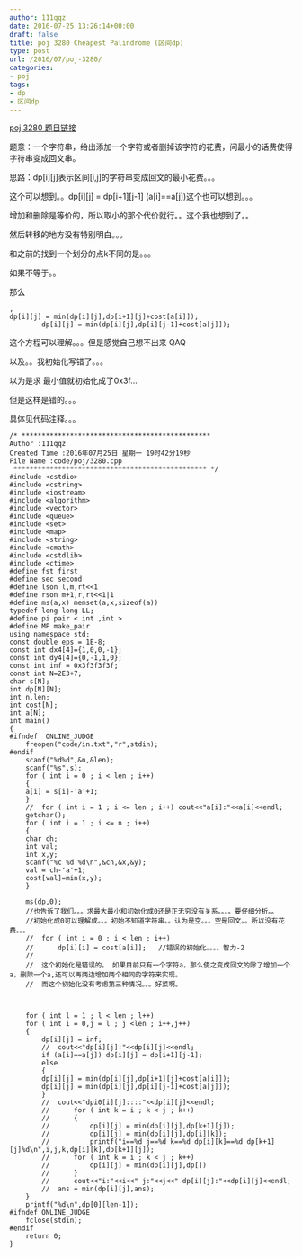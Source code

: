 ```yaml
---
author: 111qqz
date: 2016-07-25 13:26:14+00:00
draft: false
title: poj 3280 Cheapest Palindrome (区间dp)
type: post
url: /2016/07/poj-3280/
categories:
- poj
tags:
- dp
- 区间dp
---
```


[poj 3280 题目链接](http://poj.org/problem?id=3280)

题意：一个字符串，给出添加一个字符或者删掉该字符的花费，问最小的话费使得字符串变成回文串。

思路：dp[i][j]表示区间[i,j]的字符串变成回文的最小花费。。。

这个可以想到。。dp[i][j] = dp[i+1][j-1] (a[i]==a[j])这个也可以想到。。。

增加和删除是等价的，所以取小的那个代价就行。。这个我也想到了。。

然后转移的地方没有特别明白。。。

和之前的找到一个划分的点k不同的是。。。

如果不等于。。

那么
 

    
    
    ,
    dp[i][j] = min(dp[i][j],dp[i+1][j]+cost[a[i]]);
    		dp[i][j] = min(dp[i][j],dp[i][j-1]+cost[a[j]]);







这个方程可以理解。。。但是感觉自己想不出来 QAQ

以及。。我初始化写错了。。。

以为是求 最小值就初始化成了0x3f...

但是这样是错的。。。

具体见代码注释。。。

    
    /* ***********************************************
    Author :111qqz
    Created Time :2016年07月25日 星期一 19时42分19秒
    File Name :code/poj/3280.cpp
     ************************************************ */
    #include <cstdio>
    #include <cstring>
    #include <iostream>
    #include <algorithm>
    #include <vector>
    #include <queue>
    #include <set>
    #include <map>
    #include <string>
    #include <cmath>
    #include <cstdlib>
    #include <ctime>
    #define fst first
    #define sec second
    #define lson l,m,rt<<1
    #define rson m+1,r,rt<<1|1
    #define ms(a,x) memset(a,x,sizeof(a))
    typedef long long LL;
    #define pi pair < int ,int >
    #define MP make_pair
    using namespace std;
    const double eps = 1E-8;
    const int dx4[4]={1,0,0,-1};
    const int dy4[4]={0,-1,1,0};
    const int inf = 0x3f3f3f3f;
    const int N=2E3+7;
    char s[N];
    int dp[N][N];
    int n,len;
    int cost[N];
    int a[N];
    int main()
    {
    #ifndef  ONLINE_JUDGE 
        freopen("code/in.txt","r",stdin);
    #endif
        scanf("%d%d",&n,&len);
        scanf("%s",s);
        for ( int i = 0 ; i < len ; i++)
        {
    	a[i] = s[i]-'a'+1;
        }
        //	for ( int i = 1 ; i <= len ; i++) cout<<"a[i]:"<<a[i]<<endl;
        getchar();
        for ( int i = 1 ; i <= n ; i++)
        {
    	char ch;
    	int val;
    	int x,y;
    	scanf("%c %d %d\n",&ch,&x,&y);
    	val = ch-'a'+1;
    	cost[val]=min(x,y);
        }
    
        ms(dp,0);
        //也告诉了我们。。。求最大最小和初始化成0还是正无穷没有关系。。。。要仔细分析。。
        //初始化成0可以理解成。。。初始不知道字符串。。认为是空。。。空是回文。。所以没有花费。。。
        //	for ( int i = 0 ; i < len ; i++)
        //	    dp[i][i] = cost[a[i]];   //错误的初始化。。。。智力-2
        //	
        //	这个初始化是错误的。 如果目前只有一个字符a，那么使之变成回文的除了增加一个a，删除一个a,还可以再两边增加两个相同的字符来实现。
        //	而这个初始化没有考虑第三种情况。。。好菜啊。
    
    
    
        for ( int l = 1 ; l < len ; l++)
    	for ( int i = 0,j = l ; j <len ; i++,j++)
    	{
    	    dp[i][j] = inf;
    	    //	cout<<"dp[i][j]:"<<dp[i][j]<<endl;
    	    if (a[i]==a[j]) dp[i][j] = dp[i+1][j-1];
    	    else 
    	    {
    		dp[i][j] = min(dp[i][j],dp[i+1][j]+cost[a[i]]);
    		dp[i][j] = min(dp[i][j],dp[i][j-1]+cost[a[j]]);
    	    }
    	    //	cout<<"dpi0[i][j]::::"<<dp[i][j]<<endl;
    	    //		for ( int k = i ; k < j ; k++)
    	    //		{
    	    //		    dp[i][j] = min(dp[i][j],dp[k+1][j]);
    	    //		    dp[i][j] = min(dp[i][j],dp[i][k]);
    	    //		    printf("i==%d j==%d k==%d dp[i][k]==%d dp[k+1][j]%d\n",i,j,k,dp[i][k],dp[k+1][j]);
    	    //		for ( int k = i ; k < j ; k++)
    	    //		    dp[i][j] = min(dp[i][j],dp[])
    	    //		}
    	    //		cout<<"i:"<<i<<" j:"<<j<<" dp[i][j]:"<<dp[i][j]<<endl;
    	    //	ans = min(dp[i][j],ans);
    	}
        printf("%d\n",dp[0][len-1]);
    #ifndef ONLINE_JUDGE  
        fclose(stdin);
    #endif
        return 0;
    }
    



